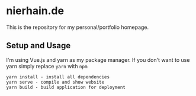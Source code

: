 # nierhain.de

This is the repository for my personal/portfolio homepage.

## Setup and Usage

I'm using Vue.js and yarn as my package manager. If you don't want to use yarn simply replace ```yarn``` with ```npm```
```
yarn install - install all dependencies 
yarn serve - compile and show website
yarn build - build application for deployment
```
